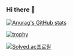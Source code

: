 ### Hi there 👋

<!--
**goldds96/goldds96** is a ✨ _special_ ✨ repository because its `README.md` (this file) appears on your GitHub profile.

Here are some ideas to get you started:

- 🔭 I’m currently working on ...
- 🌱 I’m currently learning ...
- 👯 I’m looking to collaborate on ...
- 🤔 I’m looking for help with ...
- 💬 Ask me about ...
- 📫 How to reach me: ...
- 😄 Pronouns: ...
- ⚡ Fun fact: ...
-->

[![Anurag's GitHub stats](https://github-readme-stats.vercel.app/api?username=goldds96)](https://github.com/goldds96/github-readme-stats)

[![trophy](https://github-profile-trophy.vercel.app/?username=goldds96&theme=onedark)](https://github.com/goldds96/github-profile-trophy)

[![Solved.ac프로필](http://mazassumnida.wtf/api/v2/generate_badge?boj={goldds96})](https://solved.ac/{goldds96})

